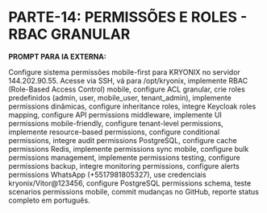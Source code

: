 # PARTE-14: PERMISSÕES E ROLES - RBAC GRANULAR

**PROMPT PARA IA EXTERNA:**

Configure sistema permissões mobile-first para KRYONIX no servidor 144.202.90.55. Acesse via SSH, vá para /opt/kryonix, implemente RBAC (Role-Based Access Control) mobile, configure ACL granular, crie roles predefinidos (admin, user, mobile_user, tenant_admin), implemente permissions dinâmicas, configure inheritance roles, integre Keycloak roles mapping, configure API permissions middleware, implemente UI permissions mobile-friendly, configure tenant-level permissions, implemente resource-based permissions, configure conditional permissions, integre audit permissions PostgreSQL, configure cache permissions Redis, implemente permissions sync mobile, configure bulk permissions management, implemente permissions testing, configure permissions backup, integre monitoring permissions, configure alerts permissions WhatsApp (+5517981805327), use credenciais kryonix/Vitor@123456, configure PostgreSQL permissions schema, teste scenarios permissions mobile, commit mudanças no GitHub, reporte status completo em português.
